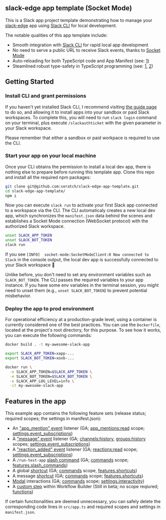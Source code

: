 ## slack-edge app template (Socket Mode)

This is a Slack app project template demonstrating how to manage your [slack-edge](https://github.com/seratch/slack-edge) app using [Slack CLI](https://api.slack.com/automation/cli/install) for local development.

The notable qualities of this app template include:

* Smooth integration with [Slack CLI](https://api.slack.com/automation/cli/install) for rapid local app development
* No need to serve a public URL to receive Slack events, thanks to [Socket Mode](https://api.slack.com/apis/connections/socket)
* Auto-reloading for both TypeScript code and App Manifest (see: [1](https://github.com/seratch/slack-edge-app-template/blob/main/package.json))
* Steamlined robust type-safety in TypeScript programming (see: [1](https://github.com/seratch/slack-edge), [2](https://github.com/seratch/slack-web-api-client))

## Getting Started

### Install CLI and grant permissions

If you haven't yet installed Slack CLI, I recommend visiting [the guide page](https://api.slack.com/automation/cli/install) to do so, and allowing it to install apps into your sandbox or paid Slack workspaces. To complete this, you will need to run `slack login` command on your terminal, plus execute `/slackauthticket` with the given parameter in your Slack workspace.

Please remember that either a sandbox or paid workpace is required to use the CLI.

### Start your app on your local machine

Once your CLI obtains the permission to install a local dev app, there is nothing else to prepare before running this template app. Clone this repo and install all the required npm packages:

```bash
git clone git@github.com:seratch/slack-edge-app-template.git
cd slack-edge-app-template/
npm i
```

Now you can execute `slack run` to activate your first Slack app connected to a workspace via the CLI. The CLI automaticaly creates a new local dev app, which synchronizes the `manifest.json` data behind the scenes and establishes a Socket Mode connection (WebSocket protocol) with the authorized Slack workspace.

```bash
unset SLACK_APP_TOKEN
unset SLACK_BOT_TOKEN
slack run
```

If you see `[INFO]  socket-mode:SocketModeClient:0 Now connected to Slack` in the console output, the local dev app is successfully connected to your Slack workspace :tada:

Unlike before, you don't need to set any environment variables such as `SLACK_BOT_TOKEN`. The CLI passes the required variables to your app instance. If you have some env variables in the terminal session, you might need to unset them (e.g., `unset SLACK_BOT_TOKEN`) to prevent potential misbehavior.

### Deploy the app to prod environment

For operational efficiency at a production-grade level, using a container is currently considered one of the best practices. You can use the `Dockerfile`, located at the project's root directory, for this purpose. To see how it works, you can execute the following commands:

```bash
docker build . -t my-awesome-slack-app

export SLACK_APP_TOKEN=xapp-...
export SLACK_BOT_TOKEN=xoxb-...

docker run \
  -e SLACK_APP_TOKEN=$SLACK_APP_TOKEN \
  -e SLACK_BOT_TOKEN=$SLACK_BOT_TOKEN \
  -e SLACK_APP_LOG_LEVEL=info \
  -it my-awesome-slack-app
```

## Features in the app

This example app contains the following feature sets (release status; required scopes; the settings in manifest.json):

* An ["app_mention" event](https://api.slack.com/events/app_mention) listener (GA; [app_mentions:read](https://api.slack.com/scopes/app_mentions:read) scope; [settings.event_subscriptions](https://api.slack.com/reference/manifests#settings))
* A ["message" event](https://api.slack.com/events/message) listener (GA; [channels:history](https://api.slack.com/scopes/channels:history), [groups:history](https://api.slack.com/scopes/groups:history) scopes; [settings.event_subscriptions](https://api.slack.com/reference/manifests#settings))
* A ["reaction_added" event](https://api.slack.com/events/reaction_added) listener (GA; [reactions:read](https://api.slack.com/scopes/reactions:read) scope; [settings.event_subscriptions](https://api.slack.com/reference/manifests#settings))
* A `/run-test-app` [slash command](https://api.slack.com/interactivity/slash-commands) (GA; [commands](https://api.slack.com/scopes/commands) scope; [features.slash_commands](https://api.slack.com/reference/manifests#features))
* A global [shortcut](https://api.slack.com/interactivity/shortcuts) (GA; [commands](https://api.slack.com/scopes/commands) scope, [features.shortcuts](https://api.slack.com/reference/manifests#features))
* A message [shortcut](https://api.slack.com/interactivity/shortcuts) (GA; [commands](https://api.slack.com/scopes/commands) scope; [features.shortcuts](https://api.slack.com/reference/manifests#features))
* [Modal](https://api.slack.com/surfaces/modals) interactions (GA; [commands](https://api.slack.com/scopes/commands) scope; [settings.interactivity](https://api.slack.com/reference/manifests#features))
* A [custom step](https://api.slack.com/automation/functions/custom-bolt) within Workflow Builder (Still in beta; no scope reqiured; [functions](https://api.slack.com/reference/manifests#functions))

If certain functionalities are deemed unnecessary, you can safely delete the corresponding code lines in `src/app.ts` and required scopes and settings in `manifest.json`.
